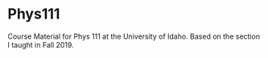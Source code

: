 # Phys111
Course Material for Phys 111 at the University of Idaho. Based on the section I taught in Fall 2019. 
